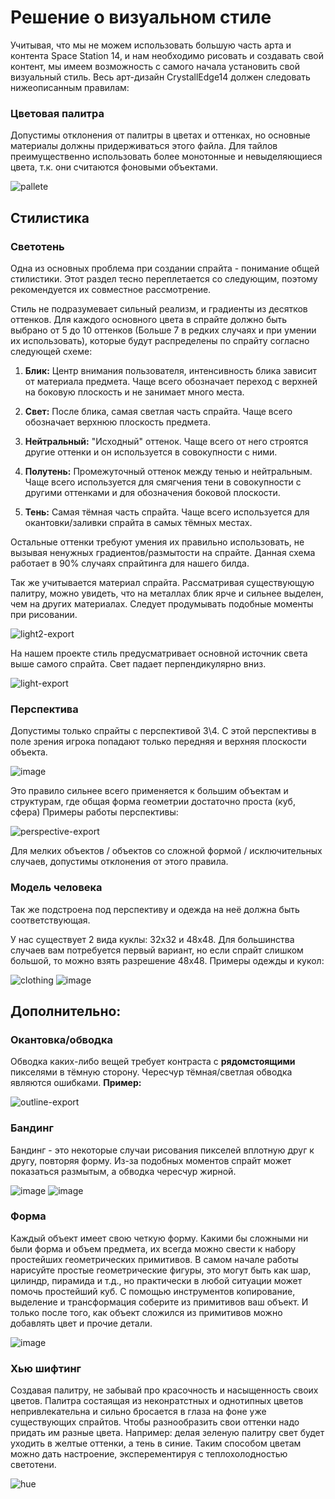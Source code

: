 
# Решение о визуальном стиле

Учитывая, что мы не можем использовать большую часть арта и контента Space Station 14, и нам необходимо рисовать и создавать свой контент, мы имеем возможность с самого начала установить свой визуальный стиль. Весь арт-дизайн CrystallEdge14 должен следовать нижеописанным правилам:

### Цветовая палитра
Допустимы отклонения от палитры в цветах и оттенках, но основные материалы должны придерживаться этого файла.
Для тайлов преимущественно использовать более монотонные и невыделяющиеся цвета, т.к. они считаются фоновыми объектами.

![pallete](https://github.com/user-attachments/assets/e96d01f8-b90d-4688-8eaa-1102b472c3ab)

## Стилистика
### Светотень
Одна из основных проблема при создании спрайта - понимание общей стилистики. Этот раздел тесно переплетается со следующим, поэтому рекомендуется их совместное рассмотрение.

Стиль не подразумевает сильный реализм, и градиенты из десятков оттенков. Для каждого основного цвета в спрайте должно быть выбрано от 5 до 10 оттенков (Больше 7 в редких случаях и при умении их использовать), которые будут распределены по спрайту согласно следующей схеме:

1. **Блик:** Центр внимания пользователя, интенсивность блика зависит от материала предмета. Чаще всего обозначает переход с верхней на боковую плоскость и не занимает много места.

2. **Свет:** После блика, самая светлая часть спрайта. Чаще всего обозначает верхнюю плоскость предмета.

3. **Нейтральный:** "Исходный" оттенок. Чаще всего от него строятся другие оттенки и он используется в совокупности с ними.

4. **Полутень:** Промежуточный оттенок между тенью и нейтральным. Чаще всего используется для смягчения тени в совокупности с другими оттенками и для обозначения боковой плоскости.

5. **Тень:** Самая тёмная часть спрайта. Чаще всего используется для окантовки/заливки спрайта в самых тёмных местах.

Остальные оттенки требуют умения их правильно использовать, не вызывая ненужных градиентов/размытости на спрайте. Данная схема работает в 90% случаях спрайтинга для нашего билда.

Так же учитывается материал спрайта. Рассматривая существующую палитру, можно увидеть, что на металлах блик ярче и сильнее выделен, чем на других материалах. Следует продумывать подобные моменты при рисовании.

![light2-export](https://github.com/user-attachments/assets/36ae3e04-ac65-4345-9064-1ed910ee806d)


На нашем проекте стиль предусматривает основной источник света выше самого спрайта. Свет падает перпендикулярно вниз.

![light-export](https://github.com/user-attachments/assets/dd1b0ca8-ca98-420c-82cd-3f5afe571992)

### Перспектива

Допустимы только спрайты с перспективой 3\4. С этой перспективы в поле зрения игрока попадают только передняя и верхняя плоскости объекта.

![image](https://github.com/crystallpunk-14/crystallpunk-docs/assets/132602258/b646fd3a-96c8-4909-b7a6-c840387e725f)

Это правило сильнее всего применяется к большим объектам и структурам, где общая форма геометрии достаточно проста (куб, сфера)
Примеры работы перспективы:

![perspective-export](https://github.com/user-attachments/assets/e4f9787f-eb34-4704-9f4a-5c0078a0e041)


Для мелких объектов / объектов со сложной формой / исключительных случаев, допустимы отклонения от этого правила.


### Модель человека
Так же подстроена под перспективу и одежда на неё должна быть соответствующая.

У нас существует 2 вида куклы: 32х32 и 48х48. Для большинства случаев вам потребуется первый вариант, но если спрайт слишком большой, то можно взять разрешение 48х48.
Примеры одежды и кукол:

![clothing](https://github.com/user-attachments/assets/0cc26c17-c7dd-4cea-b443-ed39c0143601)
![image](https://github.com/Agoichi/crystallpunk-docs-AGOICHI/assets/92464780/d05cae30-f4f6-46f8-b25e-c080375815be)

## Дополнительно:
### Окантовка/обводка
Обводка каких-либо вещей требует контраста с __рядомстоящими__ пикселями в тёмную сторону.
Чересчур тёмная/светлая обводка являются ошибками.
**Пример:**

![outline-export](https://github.com/user-attachments/assets/40c535ec-572d-4d10-bfbc-9e92dc802ffb)


### Бандинг
Бандинг - это некоторые случаи рисования пикселей вплотную друг к другу, повторяя форму. Из-за подобных моментов спрайт может показаться размытым, а обводка чересчур жирной.

![image](https://github.com/user-attachments/assets/63686eb1-1c00-4994-9f5f-3e1770a7a29e)
![image](https://github.com/user-attachments/assets/8fca8041-6cdb-4d2d-a9f6-7bb93e9d0c5d)


### Форма 
Каждый объект имеет свою четкую форму. Какими бы сложными ни были форма и объем предмета, их всегда можно свести к набору простейших геометрических примитивов. 
В самом начале работы нарисуйте простые геометрические фигуры, это могут быть как шар, цилиндр, пирамида и т.д., но практически в любой ситуации может помочь простейший куб. С помощью инструментов копирование, выделение и трансформация соберите из примитивов ваш объект. И только после того, как объект сложился из примитивов можно добавлять цвет и прочие детали.

![image](https://github.com/user-attachments/assets/5ec0b74e-3b58-46fb-8990-395faf75d3d0)


### Хью шифтинг
Создавая палитру, не забывай про красочность и насыщенность своих цветов. Палитра состаящая из неконратстных и однотипных цветов непривлекательна и сильно бросается в глаза на фоне уже существующих спрайтов. Чтобы разнообразить свои оттенки надо придать им разные цвета. Например: делая зеленую палитру свет будет уходить в желтые оттенки, а тень в синие. Таким способом цветам можно дать настроение, эксперементируя с теплохолодностью светотени. 

![hue](https://github.com/user-attachments/assets/e0314cf9-c8fb-47aa-8f3a-dbbc3ac0c296)




